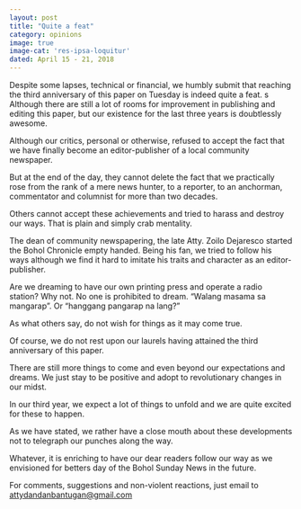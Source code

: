 ```yaml
---
layout: post
title: "Quite a feat"
category: opinions
image: true
image-cat: 'res-ipsa-loquitur'
dated: April 15 - 21, 2018
---
```


Despite some lapses, technical or financial, we humbly submit that reaching the third anniversary of this paper on Tuesday is indeed quite a feat.
s
Although there are still a lot of rooms for improvement in publishing and editing this paper, but our existence for the last three years is doubtlessly awesome.

Although our critics, personal or otherwise, refused to accept the fact that we have finally become an editor-publisher of a local community newspaper.

But at the end of the day, they cannot delete the fact that we practically rose from the rank of a mere news hunter, to a reporter, to an anchorman, commentator and columnist for more than two decades.

Others cannot accept these achievements and tried to harass and destroy our ways. That is plain and simply crab mentality.

The dean of community newspapering, the late Atty. Zoilo Dejaresco started the Bohol Chronicle empty handed.
Being his fan, we tried to follow his ways although we find it hard to imitate his traits and character as an editor-publisher.

Are we dreaming to have our own printing press and operate a radio station? Why not. No one is prohibited to dream. “Walang masama sa mangarap”. Or “hanggang pangarap na lang?”

As what others say, do not wish for things as it may come true.

Of course, we do not rest upon our laurels having attained the third anniversary of this paper.

There are still more things to come and even beyond our expectations and dreams. We just stay to be positive and adopt to revolutionary changes in our midst.

In our third year, we expect a lot of things to unfold and we are quite excited for these to happen. 

As we have stated, we rather have a close mouth about these developments not to telegraph our punches along the way.

Whatever, it is enriching to have our dear readers follow our way as we envisioned for betters day of the Bohol Sunday News in the future.

For comments, suggestions and non-violent reactions, just email to attydandanbantugan@gmail.com 


